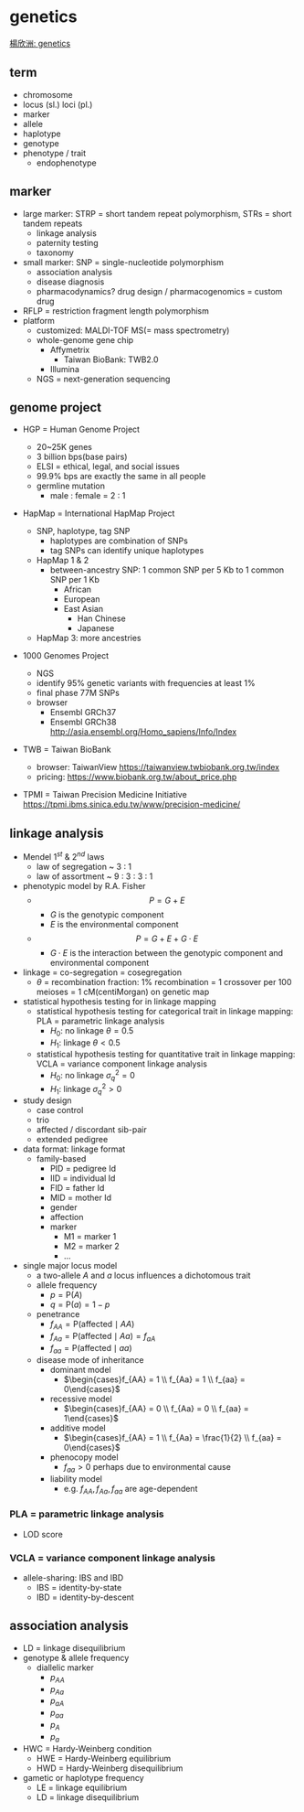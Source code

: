 # genetics

[楊欣洲: genetics](https://www.youtube.com/playlist?list=PLTp0eSi9MdkPp0swo8-VVplaG8bateq7q)

## term

- chromosome
- locus (sl.) loci (pl.)
- marker
- allele
- haplotype
- genotype
- phenotype / trait
    - endophenotype
  
## marker

- large marker: STRP = short tandem repeat polymorphism, STRs = short tandem repeats
    - linkage analysis
    - paternity testing
    - taxonomy
- small marker: SNP = single-nucleotide polymorphism
    - association analysis
    - disease diagnosis
    - pharmacodynamics? drug design / pharmacogenomics = custom drug
- RFLP = restriction fragment length polymorphism
- platform
    - customized: MALDI-TOF MS(= mass spectrometry)
    - whole-genome gene chip
        - Affymetrix
            - Taiwan BioBank: TWB2.0
        - Illumina
    - NGS = next-generation sequencing

## genome project

- HGP = Human Genome Project
    - 20~25K genes
    - 3 billion bps(base pairs)
    - ELSI = ethical, legal, and social issues
    - 99.9% bps are exactly the same in all people
    - germline mutation
        - male : female = 2 : 1
- HapMap = International HapMap Project
    - SNP, haplotype, tag SNP
        - haplotypes are combination of SNPs
        - tag SNPs can identify unique haplotypes
    - HapMap 1 & 2
        - between-ancestry SNP: 1 common SNP per 5 Kb to 1 common SNP per 1 Kb
            - African
            - European
            - East Asian
                - Han Chinese
                - Japanese
    - HapMap 3: more ancestries
- 1000 Genomes Project
    - NGS
    - identify 95% genetic variants with frequencies at least 1%
    - final phase 77M SNPs
    - browser
        - Ensembl GRCh37
        - Ensembl GRCh38 http://asia.ensembl.org/Homo_sapiens/Info/Index
- TWB = Taiwan BioBank
    - browser: TaiwanView https://taiwanview.twbiobank.org.tw/index
    - pricing: https://www.biobank.org.tw/about_price.php
    
- TPMI = Taiwan Precision Medicine Initiative https://tpmi.ibms.sinica.edu.tw/www/precision-medicine/


## linkage analysis

- Mendel $1^{st}$ & $2^{nd}$ laws
    - law of segregation ~ 3 : 1
    - law of assortment ~ 9 : 3 : 3 : 1
- phenotypic model by R.A. Fisher
    - $$P = G + E$$
        - $G$ is the genotypic component
        - $E$ is the environmental component
    - $$P = G + E + G \cdot E$$
      - $G \cdot E$ is the interaction between the genotypic component and environmental component
- linkage = co-segregation = cosegregation
    - $\theta$ = recombination fraction: 1% recombination = 1 crossover per 100 meioses = 1 cM(centiMorgan) on genetic map
- statistical hypothesis testing for in linkage mapping
    - statistical hypothesis testing for categorical trait in linkage mapping: PLA = parametric linkage analysis
        - $H_0$: no linkage $\theta = 0.5$
        - $H_1$: linkage $\theta < 0.5$
    - statistical hypothesis testing for quantitative trait in linkage mapping: VCLA = variance component linkage analysis
        - $H_0$: no linkage $\sigma^2_{q} = 0$
        - $H_1$: linkage $\sigma^2_{q} > 0$
- study design
    - case control
    - trio
    - affected / discordant sib-pair
    - extended pedigree
- data format: linkage format
    - family-based
        - PID = pedigree Id
        - IID = individual Id
        - FID = father Id
        - MID = mother Id
        - gender
        - affection
        - marker
            - M1 = marker 1
            - M2 = marker 2
            - ...
- single major locus model
    - a two-allele $A$ and $a$ locus influences a dichotomous trait
    - allele frequency
        - $p = \mathrm{P}\left(A\right)$
        - $q = \mathrm{P}\left(a\right) = 1-p$
    - penetrance
        - $f_{AA} = \mathrm{P}\left(\text{affected}\mid AA\right)$
        - $f_{Aa} = \mathrm{P}\left(\text{affected}\mid Aa\right) = f_{aA}$
        - $f_{aa} = \mathrm{P}\left(\text{affected}\mid aa\right)$
    - disease mode of inheritance
        - dominant model
            - $\begin{cases}f_{AA} = 1 \\ f_{Aa} = 1 \\ f_{aa} = 0\end{cases}$
        - recessive model
            - $\begin{cases}f_{AA} = 0 \\ f_{Aa} = 0 \\ f_{aa} = 1\end{cases}$
        - additive model
            - $\begin{cases}f_{AA} = 1 \\ f_{Aa} = \frac{1}{2} \\ f_{aa} = 0\end{cases}$
        - phenocopy model
            - $f_{aa} > 0$ perhaps due to environmental cause
        - liability model
            - e.g. $f_{AA},f_{Aa},f_{aa}$ are age-dependent

### PLA = parametric linkage analysis

- LOD score

### VCLA = variance component linkage analysis

- allele-sharing: IBS and IBD
    - IBS = identity-by-state
    - IBD = identity-by-descent

## association analysis

- LD = linkage disequilibrium
- genotype & allele frequency
    - diallelic marker
        - $p_{AA}$
        - $p_{Aa}$
        - $p_{aA}$
        - $p_{aa}$
        - $p_{A}$
        - $p_{a}$
- HWC = Hardy-Weinberg condition
    - HWE = Hardy-Weinberg equilibrium
    - HWD = Hardy-Weinberg disequilibrium
- gametic or haplotype frequency
    - LE = linkage equilibrium
    - LD = linkage disequilibrium
